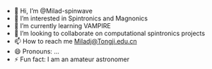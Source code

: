 - 👋 Hi, I’m @Milad-spinwave
- 👀 I’m interested in Spintronics and Magnonics
- 🌱 I’m currently learning VAMPIRE
- 💞️ I’m looking to collaborate on computational spintronics projects
- 📫 How to reach me Miladj@Tongji.edu.cn
- 😄 Pronouns: ...
- ⚡ Fun fact: I am an amateur astronomer

<!---
Milad-spinwave/Milad-spinwave is a ✨ special ✨ repository because its `README.md` (this file) appears on your GitHub profile.
You can click the Preview link to take a look at your changes.
--->
